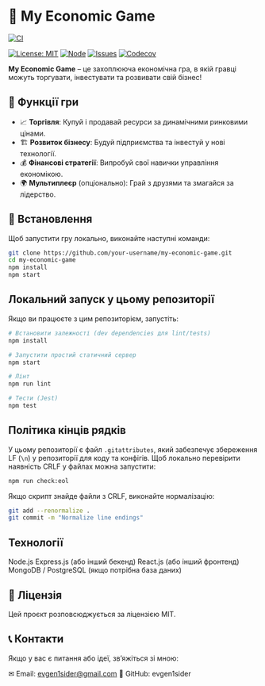 # 🏦 My Economic Game

[![CI](https://github.com/evgen1sider/market-masters/actions/workflows/ci.yml/badge.svg?branch=develop)](https://github.com/evgen1sider/market-masters/actions/workflows/ci.yml?query=branch%3Adevelop)

<!-- Additional badges -->
[![License: MIT](https://img.shields.io/badge/License-MIT-yellow.svg)](https://opensource.org/licenses/MIT)
[![Node](https://img.shields.io/badge/node-18.x-brightgreen.svg)](https://nodejs.org/)
[![Issues](https://img.shields.io/github/issues/evgen1sider/market-masters)](https://github.com/evgen1sider/market-masters/issues)
[![Codecov](https://codecov.io/gh/evgen1sider/market-masters/branch/develop/graph/badge.svg?token=)](https://codecov.io/gh/evgen1sider/market-masters)

**My Economic Game** – це захоплююча економічна гра, в якій гравці можуть торгувати, інвестувати та розвивати свій бізнес!

## 🚀 Функції гри
- 📈 **Торгівля**: Купуй і продавай ресурси за динамічними ринковими цінами.
- 🏗 **Розвиток бізнесу**: Будуй підприємства та інвестуй у нові технології.
- 💰 **Фінансові стратегії**: Випробуй свої навички управління економікою.
- 🌍 **Мультиплеєр** (опціонально): Грай з друзями та змагайся за лідерство.

## 🔧 Встановлення
Щоб запустити гру локально, виконайте наступні команди:

```sh
git clone https://github.com/your-username/my-economic-game.git
cd my-economic-game
npm install
npm start
```

## Локальний запуск у цьому репозиторії
Якщо ви працюєте з цим репозиторієм, запустіть:

```sh
# Встановити залежності (dev dependencies для lint/tests)
npm install

# Запустити простий статичний сервер
npm start

# Лінт
npm run lint

# Тести (Jest)
npm test
```

## Політика кінців рядків
У цьому репозиторії є файл `.gitattributes`, який забезпечує збереження LF (`\n`) у репозиторії для коду та конфігів. Щоб локально перевірити наявність CRLF у файлах можна запустити:

```sh
npm run check:eol
```

Якщо скрипт знайде файли з CRLF, виконайте нормалізацію:

```sh
git add --renormalize .
git commit -m "Normalize line endings"
```

 ##  Технології
Node.js
Express.js (або інший бекенд)
React.js (або інший фронтенд)
MongoDB / PostgreSQL (якщо потрібна база даних)

## 📜 Ліцензія
Цей проєкт розповсюджується за ліцензією MIT.

## 📞 Контакти
Якщо у вас є питання або ідеї, зв’яжіться зі мною:

✉ Email: evgen1sider@gmail.com
🐙 GitHub: evgen1sider
